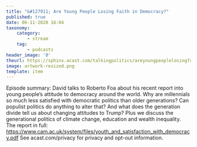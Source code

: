 ```yaml
---
title: "&#127911; Are Young People Losing Faith in Democracy?"
published: true
date: 06-11-2020 16:04
taxonomy:
    category:
        - stream
    tag:
        - podcasts
header_image: '0'
theurl: https://sphinx.acast.com/talkingpolitics/areyoungpeoplelosingfaithindemocracy-/media.mp3
image: artwork-resized.png
template: item
--- 
```

Episode summary: David talks to Roberto Foa about his recent report into young people’s attitude to democracy around the world. Why are millennials so much less satisfied with democratic politics than older generations? Can populist politics do anything to alter that? And what does the generation divide tell us about changing attitudes to Trump? Plus we discuss the generational politics of climate change, education and wealth inequality. The report in full: https://www.cam.ac.uk/system/files/youth_and_satisfaction_with_democracy.pdf See acast.com/privacy for privacy and opt-out information.
